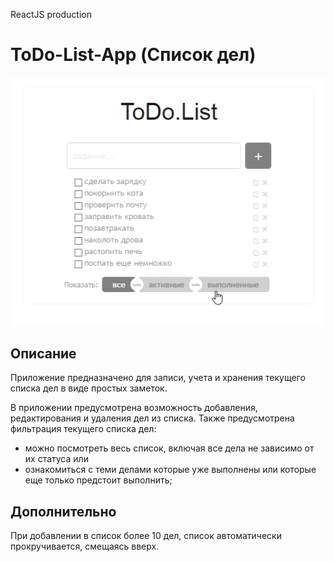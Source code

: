 <span style="color:'blue';">ReactJS production </span>

# ToDo-List-App (Список дел)

<p align="center"><img src="./screenshot/video.gif" /></p>

## Описание

Приложение предназначено для записи, учета и хранения текущего списка дел в виде простых заметок.

В приложении предусмотрена возможность добавления, редактирования и удаления дел из списка.
Также предусмотрена фильтрация текущего списка дел:
- можно посмотреть весь список, включая все дела не зависимо от их статуса или 
- ознакомиться с теми делами которые уже выполнены или которые еще только предстоит выполнить; 

## Дополнительно

При добавлении в список более 10 дел, список автоматически прокручивается, смещаясь вверх.





